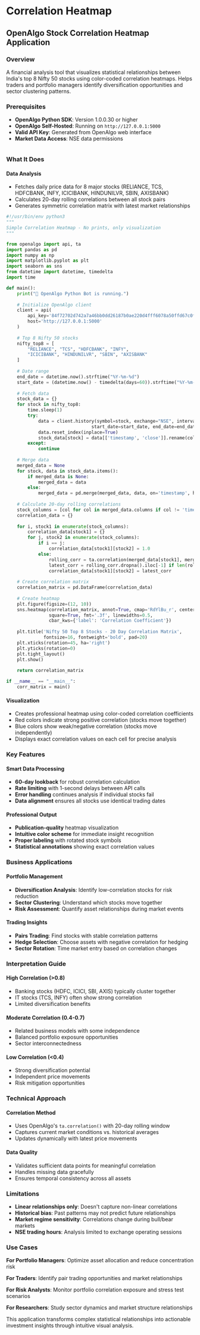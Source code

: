 # Correlation Heatmap

## OpenAlgo Stock Correlation Heatmap Application

### Overview

A financial analysis tool that visualizes statistical relationships between India's top 8 Nifty 50 stocks using color-coded correlation heatmaps. Helps traders and portfolio managers identify diversification opportunities and sector clustering patterns.

### Prerequisites

* **OpenAlgo Python SDK**: Version 1.0.0.30 or higher
* **OpenAlgo Self-Hosted**: Running on `http://127.0.0.1:5000`
* **Valid API Key**: Generated from OpenAlgo web interface
* **Market Data Access**: NSE data permissions

<figure><img src="../../../.gitbook/assets/image (122).png" alt=""><figcaption></figcaption></figure>

### What It Does

#### Data Analysis

* Fetches daily price data for 8 major stocks (RELIANCE, TCS, HDFCBANK, INFY, ICICIBANK, HINDUNILVR, SBIN, AXISBANK)
* Calculates 20-day rolling correlations between all stock pairs
* Generates symmetric correlation matrix with latest market relationships

```python
#!/usr/bin/env python3
"""
Simple Correlation Heatmap - No prints, only visualization
"""

from openalgo import api, ta
import pandas as pd
import numpy as np
import matplotlib.pyplot as plt
import seaborn as sns
from datetime import datetime, timedelta
import time

def main():
    print("🔁 OpenAlgo Python Bot is running.")
    
    # Initialize OpenAlgo client
    client = api(
        api_key='84f72702d742a7a46bb0dd26187b0ae220d4fff6078a50ffd67c0f1fe0a16a2e',
        host='http://127.0.0.1:5000'
    )
    
    # Top 8 Nifty 50 stocks
    nifty_top8 = [
        "RELIANCE", "TCS", "HDFCBANK", "INFY", 
        "ICICIBANK", "HINDUNILVR", "SBIN", "AXISBANK"
    ]
    
    # Date range
    end_date = datetime.now().strftime("%Y-%m-%d")
    start_date = (datetime.now() - timedelta(days=60)).strftime("%Y-%m-%d")
    
    # Fetch data
    stock_data = {}
    for stock in nifty_top8:
        time.sleep(1)
        try:
            data = client.history(symbol=stock, exchange="NSE", interval="D", 
                                start_date=start_date, end_date=end_date)
            data.reset_index(inplace=True)
            stock_data[stock] = data[['timestamp', 'close']].rename(columns={'close': stock})
        except:
            continue
    
    # Merge data
    merged_data = None
    for stock, data in stock_data.items():
        if merged_data is None:
            merged_data = data
        else:
            merged_data = pd.merge(merged_data, data, on='timestamp', how='inner')
    
    # Calculate 20-day rolling correlations
    stock_columns = [col for col in merged_data.columns if col != 'timestamp']
    correlation_data = {}
    
    for i, stock1 in enumerate(stock_columns):
        correlation_data[stock1] = {}
        for j, stock2 in enumerate(stock_columns):
            if i == j:
                correlation_data[stock1][stock2] = 1.0
            else:
                rolling_corr = ta.correlation(merged_data[stock1], merged_data[stock2], period=20)
                latest_corr = rolling_corr.dropna().iloc[-1] if len(rolling_corr.dropna()) > 0 else 0.0
                correlation_data[stock1][stock2] = latest_corr
    
    # Create correlation matrix
    correlation_matrix = pd.DataFrame(correlation_data)
    
    # Create heatmap
    plt.figure(figsize=(12, 10))
    sns.heatmap(correlation_matrix, annot=True, cmap='RdYlBu_r', center=0, 
                square=True, fmt='.3f', linewidths=0.5,
                cbar_kws={'label': 'Correlation Coefficient'})
    
    plt.title('Nifty 50 Top 8 Stocks - 20 Day Correlation Matrix', 
              fontsize=16, fontweight='bold', pad=20)
    plt.xticks(rotation=45, ha='right')
    plt.yticks(rotation=0)
    plt.tight_layout()
    plt.show()
    
    return correlation_matrix

if __name__ == "__main__":
    corr_matrix = main()
```

#### Visualization

* Creates professional heatmap using color-coded correlation coefficients
* Red colors indicate strong positive correlation (stocks move together)
* Blue colors show weak/negative correlation (stocks move independently)
* Displays exact correlation values on each cell for precise analysis

### Key Features

#### Smart Data Processing

* **60-day lookback** for robust correlation calculation
* **Rate limiting** with 1-second delays between API calls
* **Error handling** continues analysis if individual stocks fail
* **Data alignment** ensures all stocks use identical trading dates

#### Professional Output

* **Publication-quality** heatmap visualization
* **Intuitive color scheme** for immediate insight recognition
* **Proper labeling** with rotated stock symbols
* **Statistical annotations** showing exact correlation values

### Business Applications

#### Portfolio Management

* **Diversification Analysis**: Identify low-correlation stocks for risk reduction
* **Sector Clustering**: Understand which stocks move together
* **Risk Assessment**: Quantify asset relationships during market events

#### Trading Insights

* **Pairs Trading**: Find stocks with stable correlation patterns
* **Hedge Selection**: Choose assets with negative correlation for hedging
* **Sector Rotation**: Time market entry based on correlation changes

### Interpretation Guide

#### High Correlation (>0.8)

* Banking stocks (HDFC, ICICI, SBI, AXIS) typically cluster together
* IT stocks (TCS, INFY) often show strong correlation
* Limited diversification benefits

#### Moderate Correlation (0.4-0.7)

* Related business models with some independence
* Balanced portfolio exposure opportunities
* Sector interconnectedness

#### Low Correlation (<0.4)

* Strong diversification potential
* Independent price movements
* Risk mitigation opportunities

### Technical Approach

#### Correlation Method

* Uses OpenAlgo's `ta.correlation()` with 20-day rolling window
* Captures current market conditions vs. historical averages
* Updates dynamically with latest price movements

#### Data Quality

* Validates sufficient data points for meaningful correlation
* Handles missing data gracefully
* Ensures temporal consistency across all assets

### Limitations

* **Linear relationships only**: Doesn't capture non-linear correlations
* **Historical bias**: Past patterns may not predict future relationships
* **Market regime sensitivity**: Correlations change during bull/bear markets
* **NSE trading hours**: Analysis limited to exchange operating sessions

### Use Cases

**For Portfolio Managers**: Optimize asset allocation and reduce concentration risk

**For Traders**: Identify pair trading opportunities and market relationships

**For Risk Analysts**: Monitor portfolio correlation exposure and stress test scenarios

**For Researchers**: Study sector dynamics and market structure relationships

This application transforms complex statistical relationships into actionable investment insights through intuitive visual analysis.
